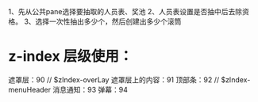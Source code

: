 <!--
 * @Author: 黄宇/hyuishine
 * @Date: 2022-01-08 14:21:11
 * @LastEditors: 黄宇/hyuishine
 * @LastEditTime: 2022-01-08 14:57:51
 * @Description: 
 * @Email: hyuishine@gmail.com
 * @Company: 3xData
 * @youWant: add you want
-->
1、先从公共pane选择要抽取的人员表、奖池
2、人员表设置是否抽中后去除资格。
3、选择一次性抽出多少个，然后创建出多少个滚筒







# z-index 层级使用：

遮罩层：90 // $zIndex-overLay
遮罩层上的内容：91
顶部条：92 // $zIndex-menuHeader
消息通知：93
弹幕：94
